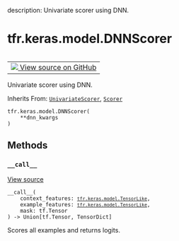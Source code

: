 description: Univariate scorer using DNN.

<div itemscope itemtype="http://developers.google.com/ReferenceObject">
<meta itemprop="name" content="tfr.keras.model.DNNScorer" />
<meta itemprop="path" content="Stable" />
<meta itemprop="property" content="__call__"/>
<meta itemprop="property" content="__init__"/>
</div>

# tfr.keras.model.DNNScorer

<!-- Insert buttons and diff -->

<table class="tfo-notebook-buttons tfo-api nocontent" align="left">
<td>
  <a target="_blank" href="https://github.com/tensorflow/ranking/tree/master/tensorflow_ranking/python/keras/model.py#L451-L474">
    <img src="https://www.tensorflow.org/images/GitHub-Mark-32px.png" />
    View source on GitHub
  </a>
</td>
</table>

Univariate scorer using DNN.

Inherits From:
[`UnivariateScorer`](../../../tfr/keras/model/UnivariateScorer.md),
[`Scorer`](../../../tfr/keras/model/Scorer.md)

<pre class="devsite-click-to-copy prettyprint lang-py tfo-signature-link">
<code>tfr.keras.model.DNNScorer(
    **dnn_kwargs
)
</code></pre>

<!-- Placeholder for "Used in" -->

## Methods

<h3 id="__call__"><code>__call__</code></h3>

<a target="_blank" href="https://github.com/tensorflow/ranking/tree/master/tensorflow_ranking/python/keras/model.py#L426-L448">View
source</a>

<pre class="devsite-click-to-copy prettyprint lang-py tfo-signature-link">
<code>__call__(
    context_features: <a href="../../../tfr/keras/model/TensorLike.md"><code>tfr.keras.model.TensorLike</code></a>,
    example_features: <a href="../../../tfr/keras/model/TensorLike.md"><code>tfr.keras.model.TensorLike</code></a>,
    mask: tf.Tensor
) -> Union[tf.Tensor, TensorDict]
</code></pre>

Scores all examples and returns logits.
